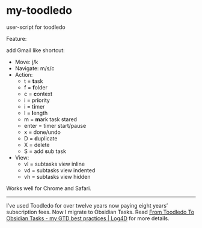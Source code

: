 # my-toodledo

user-script for toodledo

Feature:

add Gmail like shortcut:

*   Move: j/k
*   Navigate: m/s/c
*   Action:
    *   t = **t**ask
    *   f = **f**older
    *   c = **c**ontext
    *   i = pr**i**ority
    *   i = t**i**mer
    *   l = **l**ength
    *   m = **m**ark task stared
    *   enter = timer start/pause
    *   x = done/undo
    *   D = **d**uplicate
    *   X = delete
    *   S = add **s**ub task
*   View:
    *   vl = subtasks view inline
    *   vd = subtasks view indented
    *   vh = subtasks view hidden 


Works well for Chrome and Safari.


---

I’ve used Toodledo for over twelve years now paying eight years’ subscription fees.
Now I migrate to Obsidian Tasks. Read
[From Toodledo To Obsidian Tasks - my GTD best practices | Log4D](https://en.blog.alswl.com/2023/02/gtd/)
for more details.
